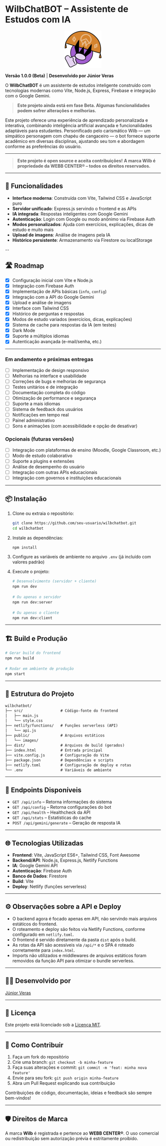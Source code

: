 # WilbChatBOT – Assistente de Estudos com IA

<p align="center">
    <img src="./public/images/WilbAvatar.png" alt="WilbChatBOT Logo" width="120" />
</p>

**Versão 1.0.0 (Beta)** | **Desenvolvido por Júnior Veras**

O **WilbChatBOT** é um assistente de estudos inteligente construído com tecnologias modernas como Vite, Node.js, Express, Firebase e integração com o Google Gemini.

> **Este projeto ainda está em fase Beta. Algumas funcionalidades podem sofrer alterações e melhorias.**

Este projeto oferece uma experiência de aprendizado personalizada e interativa, combinando inteligência artificial avançada e funcionalidades adaptáveis para estudantes. Personificado pelo carismático Wilb — um simpático personagem com chapéu de cangaceiro — o bot fornece suporte acadêmico em diversas disciplinas, ajustando seu tom e abordagem conforme as preferências do usuário.

---

> **Este projeto é open source e aceita contribuições!**
> **A marca Wilb é propriedade da WEBB CENTER® – todos os direitos reservados.**

---

## 🚀 Funcionalidades

* **Interface moderna**: Construída com Vite, Tailwind CSS e JavaScript puro
* **Servidor unificado**: Express.js servindo o frontend e as APIs
* **IA integrada**: Respostas inteligentes com Google Gemini
* **Autenticação**: Login com Google ou modo anônimo via Firebase Auth
* **Modos personalizados**: Ajuda com exercícios, explicações, dicas de estudo e muito mais
* **Upload de imagens**: Análise de imagens pela IA
* **Histórico persistente**: Armazenamento via Firestore ou localStorage

--

## 🛣️ Roadmap

* [x] Configuração inicial com Vite e Node.js
* [x] Integração com Firebase Auth
* [x] Implementação de APIs básicas (`info`, `config`)
* [x] Integração com a API do Google Gemini
* [x] Upload e análise de imagens
* [x] Interface com Tailwind CSS
* [x] Histórico de perguntas e respostas
* [x] Modos de estudo variados (exercícios, dicas, explicações)
* [x] Sistema de cache para respostas da IA (em testes)
* [x] Dark Mode
* [x] Suporte a múltiplos idiomas
* [X] Autenticação avançada (e-mail/senha, etc.)

---

### Em andamento e próximas entregas

* [ ] Implementação de design responsivo
* [ ] Melhorias na interface e usabilidade
* [ ] Correções de bugs e melhorias de segurança
* [ ] Testes unitários e de integração
* [ ] Documentação completa do código
* [ ] Otimização de performance e segurança
* [ ] Suporte a mais idiomas
* [ ] Sistema de feedback dos usuários
* [ ] Notificações em tempo real
* [ ] Painel administrativo
* [ ] Sons e animações (com acessibilidade e opção de desativar)

### Opcionais (futuras versões)

* [ ] Integração com plataformas de ensino (Moodle, Google Classroom, etc.)
* [ ] Modo de estudo colaborativo
* [ ] Suporte a plugins e extensões
* [ ] Análise de desempenho do usuário
* [ ] Integração com outras APIs educacionais
* [ ] Integração com governos e instituições educacionais

---

## 📦 Instalação

1. Clone ou extraia o repositório:

   ```bash
   git clone https://github.com/seu-usuario/wilbchatbot.git
   cd wilbchatbot
   ```

2. Instale as dependências:

   ```bash
   npm install
   ```

3. Configure as variáveis de ambiente no arquivo `.env` (já incluído com valores padrão)

4. Execute o projeto:

   ```bash
   # Desenvolvimento (servidor + cliente)
   npm run dev

   # Ou apenas o servidor
   npm run dev:server

   # Ou apenas o cliente
   npm run dev:client
   ```

---

## 🏗️ Build e Produção

```bash
# Gerar build do frontend
npm run build

# Rodar em ambiente de produção
npm start
```

---

## 📁 Estrutura do Projeto

```
wilbchatbot/
├── src/                 # Código-fonte do frontend
│   ├── main.js
│   └── style.css
├── netlify/functions/   # Funções serverless (API)
│   └── api.js
├── public/              # Arquivos estáticos
│   └── images/
├── dist/                # Arquivos de build (gerados)
├── index.html           # Entrada principal
├── vite.config.js       # Configuração do Vite
├── package.json         # Dependências e scripts
├── netlify.toml         # Configuração de deploy e rotas
└── .env                 # Variáveis de ambiente
```

---

## 🔧 Endpoints Disponíveis

* `GET /api/info` – Retorna informações do sistema
* `GET /api/config` – Retorna configurações do bot
* `GET /api/health` – Healthcheck da API
* `GET /api/stats` – Estatísticas do cache
* `POST /api/gemini/generate` – Geração de resposta IA

---

## 🌐 Tecnologias Utilizadas

* **Frontend**: Vite, JavaScript ES6+, Tailwind CSS, Font Awesome
* **Backend/API**: Node.js, Express.js, Netlify Functions
* **IA**: Google Gemini API
* **Autenticação**: Firebase Auth
* **Banco de Dados**: Firestore
* **Build**: Vite
* **Deploy**: Netlify (funções serverless)

---

## ⚙️ Observações sobre a API e Deploy

- O backend agora é focado apenas em API, não servindo mais arquivos estáticos do frontend.
- O roteamento e deploy são feitos via Netlify Functions, conforme configurado em `netlify.toml`.
- O frontend é servido diretamente da pasta `dist` após o build.
- As rotas da API são acessíveis via `/api/*` e o SPA é roteado corretamente para `index.html`.
- Imports não utilizados e middlewares de arquivos estáticos foram removidos da função API para otimizar o bundle serverless.

---

## 👨‍💻 Desenvolvido por

[Júnior Veras](https://www.linkedin.com/in/juniorveras/)

---

## 📄 Licença

Este projeto está licenciado sob a [Licença MIT](LICENSE).

---

## 🤝 Como Contribuir

1. Faça um fork do repositório
2. Crie uma branch: `git checkout -b minha-feature`
3. Faça suas alterações e commit: `git commit -m 'feat: minha nova feature'`
4. Envie para seu fork: `git push origin minha-feature`
5. Abra um Pull Request explicando sua contribuição

Contribuições de código, documentação, ideias e feedback são sempre bem-vindos!

---

## 🛡️ Direitos de Marca

A marca **Wilb** é registrada e pertence ao **WEBB CENTER®**. O uso comercial ou redistribuição sem autorização prévia é estritamente proibido.